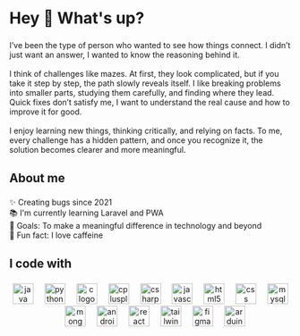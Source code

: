 <h1 align="left">Hey 👋 What's up?</h1>

###

<p align="left">I’ve been the type of person who wanted to see how things connect. I didn’t just want an answer, I wanted to know the reasoning behind it.<br><br>I think of challenges like mazes. At first, they look complicated, but if you take it step by step, the path slowly reveals itself. I like breaking problems into smaller parts, studying them carefully, and finding where they lead. Quick fixes don’t satisfy me, I want to understand the real cause and how to improve it for good.<br><br>I enjoy learning new things, thinking critically, and relying on facts. To me, every challenge has a hidden pattern, and once you recognize it, the solution becomes clearer and more meaningful.</p>

###

<h2 align="left">About me</h2>

###

<p align="left">✨ Creating bugs since 2021<br>📚 I'm currently learning Laravel and PWA<br>🎯 Goals: To make a meaningful difference in technology and beyond<br>🎲 Fun fact: I love caffeine</p>

###

<h2 align="left">I code with</h2>

###

<div align="center">
  <img src="https://skillicons.dev/icons?i=java" height="37" alt="java logo"  />
  <img width="12" />
  <img src="https://skillicons.dev/icons?i=py" height="37" alt="python logo"  />
  <img width="12" />
  <img src="https://skillicons.dev/icons?i=c" height="37" alt="c logo"  />
  <img width="12" />
  <img src="https://skillicons.dev/icons?i=cpp" height="37" alt="cplusplus logo"  />
  <img width="12" />
  <img src="https://skillicons.dev/icons?i=cs" height="37" alt="csharp logo"  />
  <img width="12" />
  <img src="https://skillicons.dev/icons?i=js" height="37" alt="javascript logo"  />
  <img width="12" />
  <img src="https://skillicons.dev/icons?i=html" height="37" alt="html5 logo"  />
  <img width="12" />
  <img src="https://skillicons.dev/icons?i=css" height="37" alt="css logo"  />
  <img width="12" />
  <img src="https://skillicons.dev/icons?i=mysql" height="37" alt="mysql logo"  />
  <img width="12" />
  <img src="https://skillicons.dev/icons?i=mongodb" height="37" alt="mongodb logo"  />
  <img width="12" />
  <img src="https://skillicons.dev/icons?i=androidstudio" height="37" alt="androidstudio logo"  />
  <img width="12" />
  <img src="https://skillicons.dev/icons?i=react" height="37" alt="react logo"  />
  <img width="12" />
  <img src="https://skillicons.dev/icons?i=tailwind" height="37" alt="tailwindcss logo"  />
  <img width="12" />
  <img src="https://skillicons.dev/icons?i=figma" height="37" alt="figma logo"  />
  <img width="12" />
  <img src="https://skillicons.dev/icons?i=arduino" height="37" alt="arduino logo"  />
</div>

###
